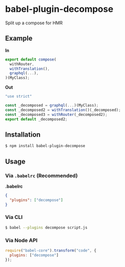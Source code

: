 # babel-plugin-decompose

Split up a compose for HMR

## Example

**In**

```js
export default compose(
  withRouter,
  withTranslation(),
  graphql(...),
)(MyClass);
```

**Out**

```js
"use strict"

const _decomposed = graphql(...)(MyClass);
const _decomposed2 = withTranslation()(_decomposed);
const _decomposed3 = withRouter(_decomposed2);
export default _decomposed2;
```

## Installation

```sh
$ npm install babel-plugin-decompose
```

## Usage

### Via `.babelrc` (Recommended)

**.babelrc**

```json
{
  "plugins": ["decompose"]
}
```

### Via CLI

```sh
$ babel --plugins decompose script.js
```

### Via Node API

```javascript
require("babel-core").transform("code", {
  plugins: ["decompose"]
});
```
